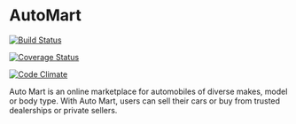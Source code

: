# AutoMart


[![Build Status](https://travis-ci.org/minlinx/AutoMart.svg?branch=develop)](https://travis-ci.org/minlinx/AutoMart)


[![Coverage Status](https://coveralls.io/repos/github/minlinx/AutoMart/badge.svg?branch=develop)](https://coveralls.io/github/minlinx/Automart?branch=develop)


[![Code Climate](https://codeclimate.com/github/codeclimate/codeclimate/badges/gpa.svg)](https://codeclimate.com/github/minlinx/AutoMart)



Auto Mart is an online marketplace for automobiles of diverse makes, model or body type. With Auto Mart, users can sell their cars or buy from trusted dealerships or private sellers.


